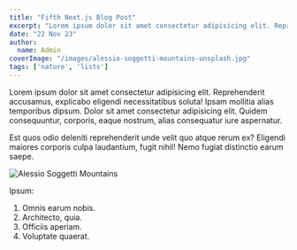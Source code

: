 ```yaml
---
title: "Fifth Next.js Blog Post"
excerpt: "Lorem ipsum dolor sit amet consectetur adipisicing elit. Reprehenderit accusamus, explicabo eligendi necessitatibus soluta!"
date: "22 Nov 23"
author:
  name: Admin
coverImage: "/images/alessio-soggetti-mountains-unsplash.jpg"
tags: ['nature', 'lists']
---
```


Lorem ipsum dolor sit amet consectetur adipisicing elit. Reprehenderit accusamus, explicabo eligendi necessitatibus soluta! Ipsam mollitia alias temporibus dipsum. Dolor sit amet consectetur adipisicing elit. Quidem consequuntur, corporis, eaque nostrum, alias consequatur iure aspernatur.

Est quos odio deleniti reprehenderit unde velit quo atque rerum ex? Eligendi maiores corporis culpa laudantium, fugit nihil! Nemo fugiat distinctio earum saepe.

![Alessio Soggetti Mountains](https://images.unsplash.com/photo-1508108712903-49b7ef9b1df8?ixlib=rb-1.2.1&ixid=MnwxMjA3fDB8MHxwaG90by1wYWdlfHx8fGVufDB8fHx8&auto=format&fit=crop&w=1169&q=80)

Ipsum:
1. Omnis earum nobis.
2. Architecto, quia.
3. Officiis aperiam.
4. Voluptate quaerat.
